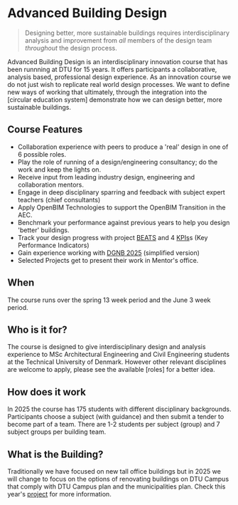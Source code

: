 # Advanced Building Design
> Designing better, more sustainable buildings requires interdisciplinary analysis and improvement from *all* members of the design team *throughout* the design process.

Advanced Building Design is an interdisciplinary innovation course that has been runnning at DTU for 15 years. It offers participants a collaborative, analysis based, professional design experience. As an innovation course we do not just wish to replicate real world design processes. We want to define new ways of working that ultimately, through the integration into the [circular education system] demonstrate how we can design better, more sustainable buildings.

## Course Features
* Collaboration experience with peers to produce a 'real' design in one of 6 possible roles.
* Play the role of running of a design/engineering consultancy; do the work and keep the lights on.
* Receive input from leading industry design, engineering and collaboration mentors.
* Engage in deep disciplinary sparring and feedback with subject expert teachers (chief consultants)
* Apply OpenBIM Technologies to support the OpenBIM Transition in the AEC.
* Benchmark your performance against previous years to help you design 'better' buildings.
* Track your design progress with project [BEATS](/Project/BEATS) and 4 [KPIs](/Project/KPIs)s (Key Performance Indicators)
* Gain experience working with [DGNB 2025](/Tools/DGNB/README.md) (simplified version)
* Selected Projects get to present their work in Mentor's office.

## When
The course runs over the spring 13 week period and the June 3 week period. 

## Who is it for?
The course is designed to give interdisciplinary design and analysis experience to MSc Architectural Engineering and Civil Engineering students at the Technical University of Denmark. However other relevant disciplines are welcome to apply, please see the available [roles] for a better idea.

## How does it work
In 2025 the course has 175 students with different disciplinary backgrounds. Participants choose a subject (with guidance) and then submit a tender to become part of a team. There are 1-2 students per subject (group) and 7 subject groups per building team. 

## What is the Building?
Traditionally we have focused on new tall office buildings but in 2025 we will change to focus on the options of renovating buildings on DTU Campus that comply with DTU Campus plan and the municipalities plan. Check this year's [project](/Project) for more information.
